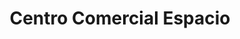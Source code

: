 ---
title: "Centro Comercial Espacio"
url: /aguascalientes-ojocaliente/centro-comercial-espacio/
shop: Einkaufszentrum
---